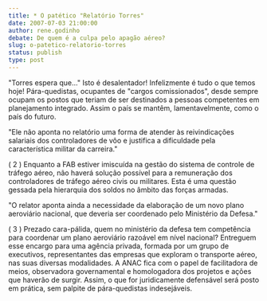 ```yaml
---
title: * O patético "Relatório Torres"
date: 2007-07-03 21:00:00
author: rene.godinho
debate: De quem é a culpa pelo apagão aéreo?
slug: o-patetico-relatorio-torres
status: publish 
type: post
---
```


"Torres espera que..." Isto é desalentador! Infelizmente é tudo o que temos hoje! Pára-quedistas, ocupantes de "cargos comissionados", desde sempre ocupam os postos que teriam de ser destinados a pessoas competentes em planejamento integrado. Assim o país se mantêm, lamentavelmente, como o país do futuro.  

  

"Ele não aponta no relatório uma forma de atender às reivindicações salariais dos controladores de vôo e justifica a dificuldade pela característica militar da carreira."  

  

( 2 ) Enquanto a FAB estiver imiscuída na gestão do sistema de controle de tráfego aéreo, não haverá solução possível para a remuneração dos controladores de tráfego aéreo civis ou militares. Esta é uma questão gessada pela hierarquia dos soldos no âmbito das forças armadas.  

  

"O relator aponta ainda a necessidade da elaboração de um novo plano aeroviário nacional, que deveria ser coordenado pelo Ministério da Defesa."  

  

( 3 ) Prezado cara-pálida, quem no ministério da defesa tem competência para coordenar um plano aeroviário razoável em nível nacional? Entreguem esse encargo para uma agência privada, formada por um grupo de executivos, representantes das empresas que exploram o transporte aéreo, nas suas diversas modalidades. A ANAC fica com o papel de facilitadora de meios, observadora governamental e homologadora dos projetos e ações que haverão de surgir. Assim, o que for juridicamente defensável será posto em prática, sem palpite de pára-quedistas indesejáveis.
